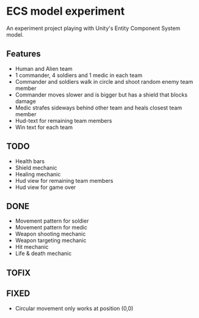 # ECS model experiment
An experiment project playing with Unity's Entity Component System model.

## Features
- Human and Alien team
- 1 commander, 4 soldiers and 1 medic in each team
- Commander and soldiers walk in circle and shoot random enemy team member
- Commander moves slower and is bigger but has a shield that blocks damage
- Medic strafes sideways behind other team and heals closest team member
- Hud-text for remaining team members
- Win text for each team

## TODO
- Health bars
- Shield mechanic
- Healing mechanic
- Hud view for remaining team members
- Hud view for game over

## DONE
- Movement pattern for soldier
- Movement pattern for medic
- Weapon shooting mechanic
- Weapon targeting mechanic
- Hit mechanic
- Life & death mechanic

## TOFIX

## FIXED
- Circular movement only works at position (0,0)

